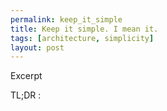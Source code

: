 ```yaml
---
permalink: keep_it_simple
title: Keep it simple. I mean it.
tags: [architecture, simplicity]
layout: post
---
```

Excerpt

TL;DR :

